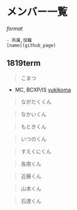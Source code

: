 # メンバー一覧

_format_  
```
- 所属,役職
[name](github_page)
```

## 1819term
>こまつ

- MC, BCXP/IS
[yukikoma](https://github.com/Yuki-k-lion)

>ながたくくん



>なかいくん



>もときくん



>いつのくん



>すえくにくん



>各南くん



>近藤くん



>山本くん



>石渡くん
